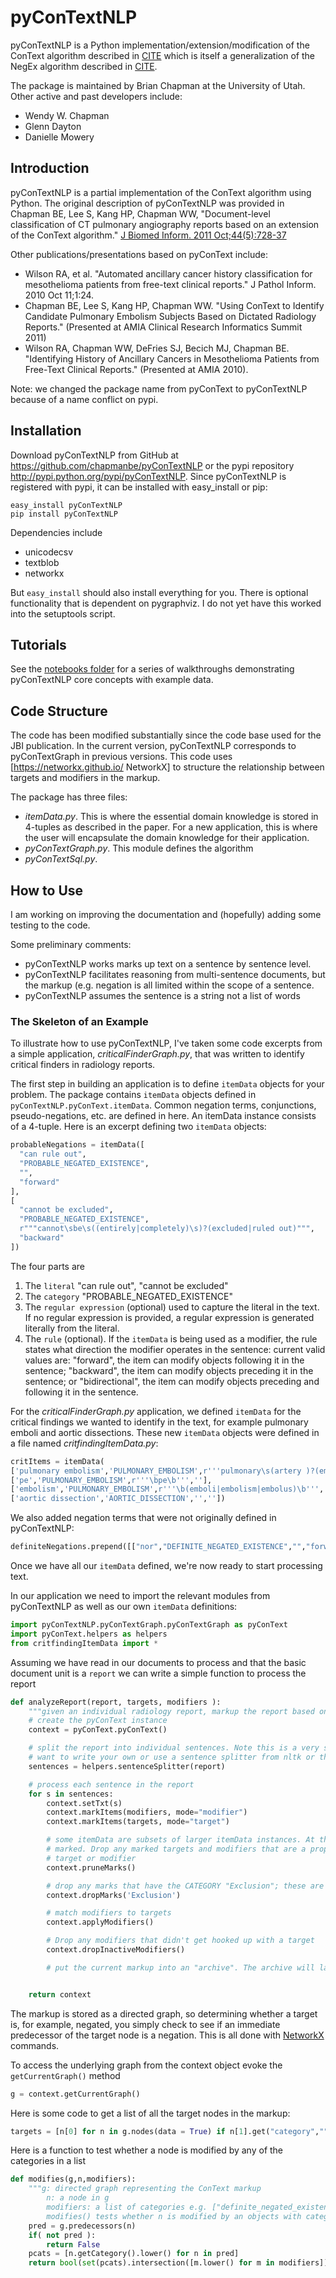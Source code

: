 # pyConTextNLP

pyConTextNLP is a Python implementation/extension/modification of the ConText algorithm described in [CITE]() which is itself a generalization of the NegEx algorithm described in [CITE]().

The package is maintained by Brian Chapman at the University of Utah. Other active and past developers include:

* Wendy W. Chapman
* Glenn Dayton
* Danielle Mowery


## Introduction


pyConTextNLP is a partial implementation of the ConText algorithm using Python. The original description of  pyConTextNLP was provided in Chapman BE, Lee S, Kang HP, Chapman WW, "Document-level classification of CT pulmonary angiography reports based on an extension of the ConText algorithm." [J Biomed Inform. 2011 Oct;44(5):728-37](http://www.sciencedirect.com/science/article/pii/S1532046411000621)


Other publications/presentations based on pyConText include:
  * Wilson RA, et al. "Automated ancillary cancer history classification for mesothelioma patients from free-text clinical reports." J Pathol Inform. 2010 Oct 11;1:24.
  * Chapman BE, Lee S, Kang HP, Chapman WW. "Using ConText to Identify Candidate Pulmonary Embolism Subjects Based on Dictated Radiology Reports." (Presented at AMIA Clinical Research Informatics Summit 2011)
  * Wilson RA, Chapman WW, DeFries SJ, Becich MJ, Chapman BE. "Identifying History of Ancillary Cancers in Mesothelioma Patients from Free-Text Clinical Reports." (Presented at AMIA 2010).

Note: we changed the package name from pyConText to pyConTextNLP because of a name conflict on pypi.

## Installation

Download pyConTextNLP from GitHub at https://github.com/chapmanbe/pyConTextNLP or the pypi repository http://pypi.python.org/pypi/pyConTextNLP. Since pyConTextNLP is registered with pypi, it can be installed with easy_install or pip:

```shell
easy_install pyConTextNLP
pip install pyConTextNLP
```

Dependencies include
  - unicodecsv
  - textblob
  - networkx

But `easy_install` should also install everything for you. There is optional functionality that is dependent on pygraphviz. I do not yet have this worked into the setuptools script.


## Tutorials

See the [notebooks folder](./notebooks) for a series of walkthroughs demonstrating pyConTextNLP core concepts with example data.


## Code Structure

The code has been modified substantially since the code base used for the JBI publication. In the current version, pyConTextNLP corresponds to pyConTextGraph in previous versions. This code uses [https://networkx.github.io/ NetworkX] to structure the relationship between targets and modifiers in the markup.

The package has three files:

* *itemData.py*. This is where the essential domain knowledge is stored in 4-tuples as described in the paper. For a new application, this is where the user will encapsulate the domain knowledge for their application.
* *pyConTextGraph.py*. This module defines the algorithm
* *pyConTextSql.py*.

## How to Use

I am working on improving the documentation and (hopefully) adding some testing to the code.

Some preliminary comments:

* pyConTextNLP works marks up text on a sentence by sentence level.
* pyConTextNLP facilitates reasoning from multi-sentence documents, but the markup (e.g. negation is all limited within the scope of a sentence.
* pyConTextNLP assumes the sentence is a string not a list of words

### The Skeleton of an Example

To illustrate how to use pyConTextNLP, I've taken some code excerpts from a simple application,  _criticalFinderGraph.py_, that was written to identify critical finders in radiology reports.

The first step in building an application is to define `itemData` objects for your problem. The package contains `itemData` objects defined in `pyConTextNLP.pyConText.itemData`. Common negation terms, conjunctions, pseudo-negations, etc. are defined in here. An itemData instance consists of a 4-tuple. Here is an excerpt defining two `itemData` objects:

```python
probableNegations = itemData([
  "can rule out",
  "PROBABLE_NEGATED_EXISTENCE",
  "",
  "forward"
],
[
  "cannot be excluded",
  "PROBABLE_NEGATED_EXISTENCE",
  r"""cannot\sbe\s((entirely|completely)\s)?(excluded|ruled out)""",
  "backward"
])
```

The four parts are

1.  The `literal` "can rule out", "cannot be excluded"
2.  The `category` "PROBABLE_NEGATED_EXISTENCE"
3.  The `regular expression` (optional) used to capture the literal in the text. If no regular expression is provided, a regular expression is generated literally from the literal.
4.  The `rule` (optional). If the `itemData` is being used as a modifier, the rule states what direction the modifier operates in the sentence: current valid values are: "forward", the item can modify objects following it in the sentence; "backward", the item can modify objects preceding it in the sentence; or "bidirectional", the item can modify objects preceding and following it in the sentence.

For the _criticalFinderGraph.py_ application, we defined `itemData` for the critical findings we wanted to identify in the text, for example pulmonary emboli and aortic dissections. These new `itemData` objects were defined in a file named _critfindingItemData.py_:

```python
critItems = itemData(
['pulmonary embolism','PULMONARY_EMBOLISM',r'''pulmonary\s(artery )?(embol[a-z]+)''',''],
['pe','PULMONARY_EMBOLISM',r'''\bpe\b''',''],
['embolism','PULMONARY_EMBOLISM',r'''\b(emboli|embolism|embolus)\b''',''],
['aortic dissection','AORTIC_DISSECTION','',''])
```

We also added negation terms that were not originally defined in pyConTextNLP:

```python
definiteNegations.prepend([["nor","DEFINITE_NEGATED_EXISTENCE","","forward"],])
```

Once we have all our `itemData` defined, we're now ready to start processing text.

In our application we need to import the relevant modules from pyConTextNLP as well as our own `itemData` definitions:

```python
import pyConTextNLP.pyConTextGraph.pyConTextGraph as pyConText
import pyConText.helpers as helpers
from critfindingItemData import *
```

Assuming we have read in our documents to process and that the basic document unit is a `report` we can write a simple function to process the report

```python
def analyzeReport(report, targets, modifiers ):
    """given an individual radiology report, markup the report based on targets and modifiers"""
    # create the pyConText instance
    context = pyConText.pyConText()

    # split the report into individual sentences. Note this is a very simple sentence splitter. You probably
    # want to write your own or use a sentence splitter from nltk or the like.
    sentences = helpers.sentenceSplitter(report)

    # process each sentence in the report
    for s in sentences:
        context.setTxt(s)
        context.markItems(modifiers, mode="modifier")
        context.markItems(targets, mode="target")

        # some itemData are subsets of larger itemData instances. At the point they will have all been
        # marked. Drop any marked targets and modifiers that are a proper subset of another marked
        # target or modifier
        context.pruneMarks()

        # drop any marks that have the CATEGORY "Exclusion"; these are phrases we want to ignore.
        context.dropMarks('Exclusion')

        # match modifiers to targets
        context.applyModifiers()

        # Drop any modifiers that didn't get hooked up with a target
        context.dropInactiveModifiers()

        # put the current markup into an "archive". The archive will later be used to reason across the entire report.


    return context
```

The markup is stored as a directed graph, so determining whether a target is, for example, negated, you simply check to see if an immediate predecessor of the target node is a negation. This is all done with [NetworkX](https://networkx.github.io/) commands.

To access the underlying graph from the context object evoke the `getCurrentGraph()` method

```python
g = context.getCurrentGraph()
```

Here is some code to get a list of all the target nodes in the markup:

```python
targets = [n[0] for n in g.nodes(data = True) if n[1].get("category","") == 'target']
```

Here is a function to test whether a node is modified by any of the categories in a list

```python
def modifies(g,n,modifiers):
    """g: directed graph representing the ConText markup
        n: a node in g
        modifiers: a list of categories e.g. ["definite_negated_existence","probable_existence"]
        modifies() tests whether n is modified by an objects with category in categories"""
    pred = g.predecessors(n)
    if( not pred ):
        return False
    pcats = [n.getCategory().lower() for n in pred]
    return bool(set(pcats).intersection([m.lower() for m in modifiers]))
```
